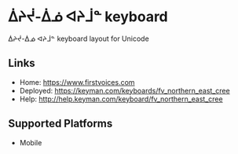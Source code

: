 ᐄᔨᔫ-ᐄᓅ ᐊᔨᒨᓐ keyboard
======================

ᐄᔨᔫ-ᐄᓅ ᐊᔨᒨᓐ keyboard layout for Unicode

Links
-----

 * Home:     <https://www.firstvoices.com>
 * Deployed: <https://keyman.com/keyboards/fv_northern_east_cree>
 * Help:     <http://help.keyman.com/keyboard/fv_northern_east_cree>
 
Supported Platforms
-------------------

 * Mobile

